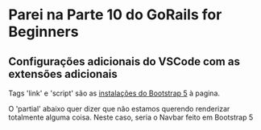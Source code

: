 # Parei na Parte 10 do GoRails for Beginners

## Configurações adicionais do VSCode com as extensões adicionais

Tags 'link' e 'script' são as [instalações do Bootstrap 5]( https://getbootstrap.com/docs/5.0/getting-started/introduction/) à pagina.

O 'partial' abaixo quer dizer que não estamos querendo renderizar totalmente alguma coisa. Neste caso, seria o Navbar feito em Bootstrap 5
